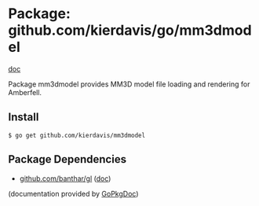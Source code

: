 Package: github.com/kierdavis/go/mm3dmodel
==========================================

[doc](http://gopkgdoc.appspot.com/pkg/github.com/kierdavis/go/mm3dmodel)

Package mm3dmodel provides MM3D model file loading and rendering for Amberfell.


Install
-------

    $ go get github.com/kierdavis/mm3dmodel

Package Dependencies
--------------------

* [github.com/banthar/gl](https://github.com/banthar/gl) ([doc](http://gopkgdoc.appspot.com/pkg/github.com/banthar/gl))

(documentation provided by [GoPkgDoc](http://gopkgdoc.appspot.com/index))

